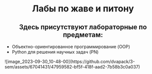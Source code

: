 <h1 align="center">Лабы по жаве и питону </h1>
<h2 align= "center"> Здесь присутствуют лабораторные по предметам: </h2>
<ul>
 <li>Объектно-ориентированное программирование (OOP)</li>
 <li>Python для решения научных задач (PN)</li>
</ul>
![image_2023-09-30_10-48-00](https://github.com/dvapack/3-sem/assets/67041431/47959582-bf5f-418f-aad2-7b58b3c0a037)
